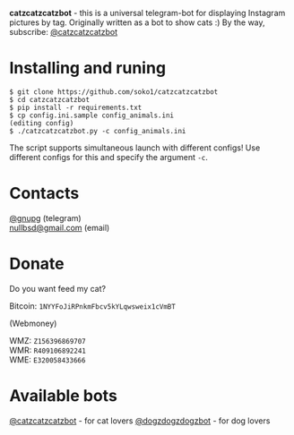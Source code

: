 **catzcatzcatzbot** - this is a universal telegram-bot for displaying Instagram pictures by tag. Originally written as a bot to show cats :)
By the way, subscribe: [@catzcatzcatzbot](https://t.me/catzcatzcatzbot)

# Installing and runing

```
$ git clone https://github.com/soko1/catzcatzcatzbot
$ cd catzcatzcatzbot
$ pip install -r requirements.txt
$ cp config.ini.sample config_animals.ini
(editing config)
$ ./catzcatzcatzbot.py -c config_animals.ini
```

The script supports simultaneous launch with different configs! Use different configs for this and specify the argument `-c`.

# Contacts

[@gnupg](https://t.me/gnupg) (telegram)<br>
nullbsd@gmail.com (email)

# Donate

Do you want feed my cat?

Bitcoin: `1NYYFoJiRPnkmFbcv5kYLqwsweix1cVmBT`

(Webmoney)

WMZ: `Z156396869707`<br>
WMR: `R409106892241`<br>
WME: `E320058433666`

# Available bots

[@catzcatzcatzbot](https://t.me/catzcatzcatzbot) - for cat lovers
[@dogzdogzdogzbot](https://t.me/dogzdogzdogzbot) - for dog lovers

